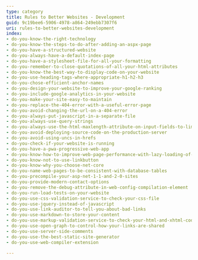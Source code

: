 ```yaml
---
type: category
title: Rules to Better Websites - Development
guid: 9c19bee6-5906-4978-a864-249ebb7307f6
uri: rules-to-better-websites-development
index:
- do-you-know-the-right-technology
- do-you-know-the-steps-to-do-after-adding-an-aspx-page
- do-you-have-a-structured-website
- do-you-always-have-a-default-index-page
- do-you-have-a-stylesheet-file-for-all-your-formatting
- do-you-remember-to-close-quotations-of-all-your-html-attributes
- do-you-know-the-best-way-to-display-code-on-your-website
- do-you-use-heading-tags-where-appropriate-h1-h2-h3
- do-you-chose-efficient-anchor-names
- do-you-design-your-website-to-improve-your-google-ranking
- do-you-include-google-analytics-in-your-website
- do-you-make-your-site-easy-to-maintain
- do-you-replace-the-404-error-with-a-useful-error-page
- do-you-avoid-changing-the-url-on-a-404-error
- do-you-always-put-javascript-in-a-separate-file
- do-you-always-use-query-strings
- do-you-always-use-the-html-maxlength-attribute-on-input-fields-to-limit-number-of-characters-to-the-length-of-the-field-in-the-table
- do-you-avoid-deploying-source-code-on-the-production-server
- do-you-avoid-using-uncs-in-hrefs
- do-you-check-if-your-website-is-running
- do-you-have-a-pwa-progressive-web-app
- do-you-know-how-to-improve-web-page-performance-with-lazy-loading-of-media-assets
- do-you-know-not-to-use-linkbutton
- do-you-know-why-you-choose-net-core
- do-you-name-web-pages-to-be-consistent-with-database-tables
- do-you-precompile-your-asp-net-1-1-and-2-0-sites
- do-you-provide-modern-contact-options
- do-you-remove-the-debug-attribute-in-web-config-compilation-element
- do-you-run-load-tests-on-your-website
- do-you-use-css-validation-service-to-check-your-css-file
- do-you-use-jquery-instead-of-javascript
- do-you-use-link-auditor-to-tell-you-about-bad-links
- do-you-use-markdown-to-store-your-content
- do-you-use-markup-validation-service-to-check-your-html-and-xhtml-code
- do-you-use-open-graph-to-control-how-your-links-are-shared
- do-you-use-server-side-comments
- do-you-use-the-best-static-site-generator
- do-you-use-web-compiler-extension

---
```



